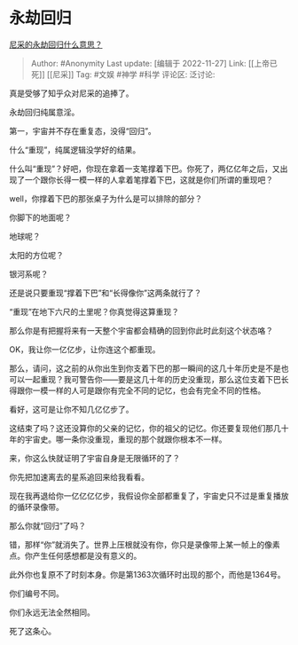 # 永劫回归
[尼采的永劫回归什么意思？](https://www.zhihu.com/question/313856073/answer/705805556)

> Author: #Anonymity
> Last update: [编辑于 2022-11-27]
> Link: [[上帝已死]] [[尼采]]
> Tag: #文娱 #神学 #科学
> 评论区:
> 泛讨论:

真是受够了知乎众对尼采的追捧了。

永劫回归纯属意淫。

第一，宇宙并不存在重复态，没得“回归”。

什么“重现”，纯属逻辑没学好的结果。

什么叫“重现”？好吧，你现在拿着一支笔撑着下巴。你死了，两亿亿年之后，又出现了一个跟你长得一模一样的人拿着笔撑着下巴，这就是你们所谓的重现吧？

well，你撑着下巴的那张桌子为什么是可以排除的部分？

你脚下的地面呢？

地球呢？

太阳的方位呢？

银河系呢？

还是说只要重现“撑着下巴”和“长得像你”这两条就行了？

“重现”在地下六尺的土里呢？你真觉得这算重现？

那么你是有把握将来有一天整个宇宙都会精确的回到你此时此刻这个状态咯？

OK，我让你一亿亿步，让你连这个都重现。

那么，请问，这之前的从你出生到你支着下巴的那一瞬间的这几十年历史是不是也可以一起重现？我可警告你——要是这几十年的历史没重现，那么这位支着下巴长得跟你一模一样的人可是跟你有完全不同的记忆，也会有完全不同的性格。

看好，这可是让你不知几亿亿步了。

这结束了吗？这还没算你的父亲的记忆，你的祖父的记忆。你还要复现他们那几十年的宇宙史。哪一条你没重现，重现的那个就跟你根本不一样。

来，你这么快就证明了宇宙自身是无限循环的了？

你先把加速离去的星系追回来给我看看。

现在我再退给你一亿亿亿亿步，我假设你全部都重复了，宇宙史只不过是重复播放的循环录像带。

那么你就“回归”了吗？

错，那样“你”就消失了。世界上压根就没有你，你只是录像带上某一帧上的像素点。你产生任何感想都是没有意义的。

此外你也复原不了时刻本身。你是第1363次循环时出现的那个，而他是1364号。

你们编号不同。

你们永远无法全然相同。

死了这条心。
